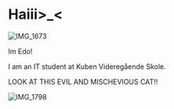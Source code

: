 <h1>Haiii>_<</h1>
  
![IMG_1673](https://github.com/EduardoVLM/EduardoVLM/assets/144334218/6bfa7161-4c4b-4cb7-8ce6-6db9b6da1c5f)



Im Edo!

I am an IT student at Kuben Videregående Skole.


LOOK AT THIS EVIL AND MISCHEVIOUS CAT!!

![IMG_1798](https://github.com/EduardoVLM/EduardoVLM/assets/144334218/a8e52fda-ed89-4eab-8bd9-2b03cead7571)
